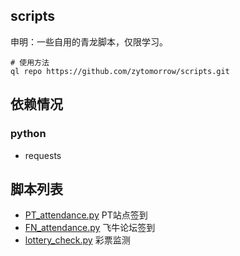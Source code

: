 ## scripts

申明：一些自用的青龙脚本，仅限学习。

``` shell
# 使用方法
ql repo https://github.com/zytomorrow/scripts.git 
```

## 依赖情况

### python

- requests


## 脚本列表

- [PT_attendance.py](./PT_attendance.py) PT站点签到
- [FN_attendance.py](./FN_attendance.py) 飞牛论坛签到
- [lottery_check.py](./lottery_check.py) 彩票监测